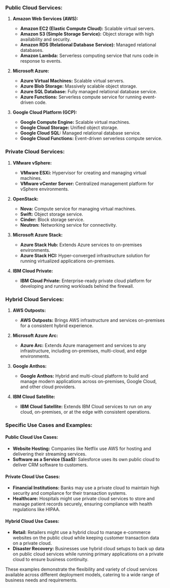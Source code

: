 ### Public Cloud Services:

1. **Amazon Web Services (AWS):**
    
    - **Amazon EC2 (Elastic Compute Cloud):** Scalable virtual servers.
    - **Amazon S3 (Simple Storage Service):** Object storage with high availability and security.
    - **Amazon RDS (Relational Database Service):** Managed relational databases.
    - **Amazon Lambda:** Serverless computing service that runs code in response to events.
2. **Microsoft Azure:**
    
    - **Azure Virtual Machines:** Scalable virtual servers.
    - **Azure Blob Storage:** Massively scalable object storage.
    - **Azure SQL Database:** Fully managed relational database service.
    - **Azure Functions:** Serverless compute service for running event-driven code.
3. **Google Cloud Platform (GCP):**
    
    - **Google Compute Engine:** Scalable virtual machines.
    - **Google Cloud Storage:** Unified object storage.
    - **Google Cloud SQL:** Managed relational database service.
    - **Google Cloud Functions:** Event-driven serverless compute service.

### Private Cloud Services:

1. **VMware vSphere:**
    
    - **VMware ESXi:** Hypervisor for creating and managing virtual machines.
    - **VMware vCenter Server:** Centralized management platform for vSphere environments.
2. **OpenStack:**
    
    - **Nova:** Compute service for managing virtual machines.
    - **Swift:** Object storage service.
    - **Cinder:** Block storage service.
    - **Neutron:** Networking service for connectivity.
3. **Microsoft Azure Stack:**
    
    - **Azure Stack Hub:** Extends Azure services to on-premises environments.
    - **Azure Stack HCI:** Hyper-converged infrastructure solution for running virtualized applications on-premises.
4. **IBM Cloud Private:**
    
    - **IBM Cloud Private:** Enterprise-ready private cloud platform for developing and running workloads behind the firewall.

### Hybrid Cloud Services:

1. **AWS Outposts:**
    
    - **AWS Outposts:** Brings AWS infrastructure and services on-premises for a consistent hybrid experience.
2. **Microsoft Azure Arc:**
    
    - **Azure Arc:** Extends Azure management and services to any infrastructure, including on-premises, multi-cloud, and edge environments.
3. **Google Anthos:**
    
    - **Google Anthos:** Hybrid and multi-cloud platform to build and manage modern applications across on-premises, Google Cloud, and other cloud providers.
4. **IBM Cloud Satellite:**
    
    - **IBM Cloud Satellite:** Extends IBM Cloud services to run on any cloud, on-premises, or at the edge with consistent operations.

### Specific Use Cases and Examples:

#### Public Cloud Use Cases:

- **Website Hosting:** Companies like Netflix use AWS for hosting and delivering their streaming services.
- **Software as a Service (SaaS):** Salesforce uses its own public cloud to deliver CRM software to customers.

#### Private Cloud Use Cases:

- **Financial Institutions:** Banks may use a private cloud to maintain high security and compliance for their transaction systems.
- **Healthcare:** Hospitals might use private cloud services to store and manage patient records securely, ensuring compliance with health regulations like HIPAA.

#### Hybrid Cloud Use Cases:

- **Retail:** Retailers might use a hybrid cloud to manage e-commerce websites on the public cloud while keeping customer transaction data on a private cloud.
- **Disaster Recovery:** Businesses use hybrid cloud setups to back up data on public cloud services while running primary applications on a private cloud to ensure business continuity.

These examples demonstrate the flexibility and variety of cloud services available across different deployment models, catering to a wide range of business needs and requirements.